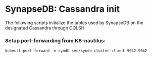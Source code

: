 # SynapseDB: Cassandra init

The following scripts initialize the tables used by SynapseDB on the designated Cassandra through CQLSH

### Setup port-forwarding from K8-nautilus:
```shell
kubectl port-forward -n syndb svc/syndb-cluster-client 9042:9042
```
